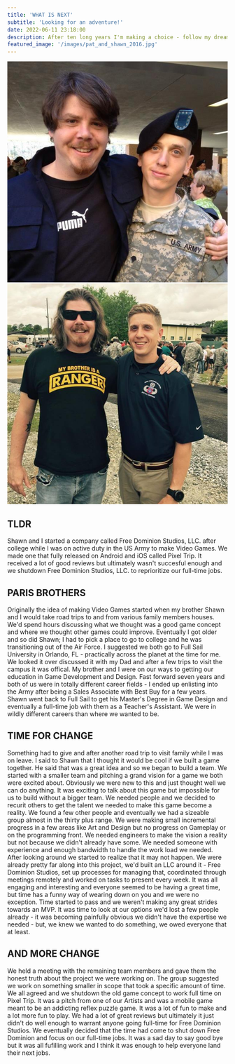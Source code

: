 ```yaml
---
title: 'WHAT IS NEXT'
subtitle: 'Looking for an adventure!'
date: 2022-06-11 23:18:00
description: After ten long years I'm making a choice - follow my dreams. I've always wanted to build games. I plan to do just that and here's a post going over what my plans are.
featured_image: '/images/pat_and_shawn_2016.jpg'
---
```

<div class="gallery" data-columns="2" >
	<img src="/images/pat_and_shawn_2012.jpg">
	<img src="/images/pat_and_shawn_2016.jpg">
</div>

## TLDR

Shawn and I started a company called Free Dominion Studios, LLC. after college while I was on active duty in the US Army to make Video Games. We made one that fully released on Android and iOS called Pixel Trip. It received a lot of good reviews but ultimately wasn't succesful enough and we shutdown Free Dominion Studios, LLC. to reprioritize our full-time jobs.

## PARIS BROTHERS

Originally the idea of making Video Games started when my brother Shawn and I would take road trips to and from various family members houses. We'd spend hours discussing what we thought was a good game concept and where we thought other games could improve. Eventually I got older and so did Shawn; I had to pick a place to go to college and he was transitioning out of the Air Force. I suggested we both go to Full Sail University in Orlando, FL - practically across the planet at the time for me. We looked it over discussed it with my Dad and after a few trips to visit the campus it was offical. My brother and I were on our ways to getting our education in Game Development and Design. Fast forward seven years and both of us were in totally different career fields - I ended up enlisting into the Army after being a Sales Associate with Best Buy for a few years. Shawn went back to Full Sail to get his Master's Degree in Game Design and eventually a full-time job with them as a Teacher's Assistant. We were in wildly different careers than where we wanted to be.

## TIME FOR CHANGE

Something had to give and after another road trip to visit family while I was on leave. I said to Shawn that I thought it would be cool if we built a game together. He said that was a great idea and so we began to build a team. We started with a smaller team and pitching a grand vision for a game we both were excited about. Obviously we were new to this and just thought well we can do anything. It was exciting to talk about this game but impossible for us to build without a bigger team. We needed people and we decided to recurit others to get the talent we needed to make this game become a reality. We found a few other people and eventually we had a sizeable group almost in the thirty plus range. We were making small incremental progress in a few areas like Art and Design but no progress on Gameplay or on the programming front. We needed engineers to make the vision a reality but not because we didn't already have some. We needed someone with experience and enough bandwidth to handle the work load we needed. After looking around we started to realize that it may not happen. We were already pretty far along into this project, we'd built an LLC around it - Free Dominion Studios, set up processes for managing that, coordinated through meetings remotely and worked on tasks to present every week. It was all engaging and interesting and everyone seemed to be having a great time, but time has a funny way of wearing down on you and we were no exception. Time started to pass and we weren't making any great strides towards an MVP. It was time to look at our options we'd lost a few people already - it was becoming painfully obvious we didn't have the expertise we needed - but, we knew we wanted to do something, we owed everyone that at least.

## AND MORE CHANGE

We held a meeting with the remaining team members and gave them the honest truth about the project we were working on. The group suggested we work on something smaller in scope that took a specific amount of time. We all agreed and we shutdown the old game concept to work full time on Pixel Trip. It was a pitch from one of our Artists and was a mobile game meant to be an addicting reflex puzzle game. It was a lot of fun to make and a lot more fun to play. We had a lot of great reviews but ultimately it just didn't do well enough to warrant anyone going full-time for Free Dominion Studios. We eventually decided that the time had come to shut down Free Dominion and focus on our full-time jobs. It was a sad day to say good bye but it was all fufilling work and I think it was enough to help everyone land their next jobs.

